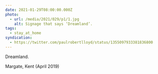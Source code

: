 ```yaml
---
date: 2021-01-29T08:00:00.000Z
photo:
  - url: /media/2021/029/p1/1.jpg
    alt: Signage that says ‘Dreamland’.
tags:
  - stay_at_home
syndication:
  - https://twitter.com/paulrobertlloyd/status/1355097933381836800
---
```


Dreamland.

Margate, Kent (April 2019)
